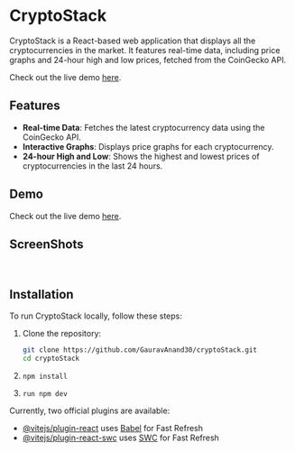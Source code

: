 # CryptoStack

CryptoStack is a React-based web application that displays all the cryptocurrencies in the market. It features real-time data, including price graphs and 24-hour high and low prices, fetched from the CoinGecko API.

Check out the live demo [here](link-to-your-live-demo).

## Features

- **Real-time Data**: Fetches the latest cryptocurrency data using the CoinGecko API.
- **Interactive Graphs**: Displays price graphs for each cryptocurrency.
- **24-hour High and Low**: Shows the highest and lowest prices of cryptocurrencies in the last 24 hours.

## Demo

Check out the live demo [here](link-to-your-live-demo).

## ScreenShots
![]()
![]()
![]()
![]()

## Installation

To run CryptoStack locally, follow these steps:

1. Clone the repository:
   ```bash
   git clone https://github.com/GauravAnand30/cryptoStack.git
   cd cryptoStack
2. ```
   npm install
3. ```
   run npm dev

Currently, two official plugins are available:

- [@vitejs/plugin-react](https://github.com/vitejs/vite-plugin-react/blob/main/packages/plugin-react/README.md) uses [Babel](https://babeljs.io/) for Fast Refresh
- [@vitejs/plugin-react-swc](https://github.com/vitejs/vite-plugin-react-swc) uses [SWC](https://swc.rs/) for Fast Refresh
